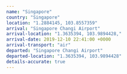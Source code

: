 ```yaml
---
name: "Singapore"
country: "Singapore"
location: "1.2884145, 103.8557359"
arrival: "Singapore Changi Airport"
arrival-location: "1.3635394, 103.9894428,"
arrival-date: 2019-12-10 22:41:00 +0000
arrival-transport: "air"
departed: "Singapore Changi Airport"
departed-location: "1.3635394, 103.9894428"
details-accurate: true
---
```

